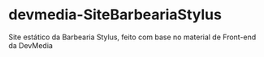 # devmedia-SiteBarbeariaStylus
Site estático da Barbearia Stylus, feito com base no material de Front-end da DevMedia
